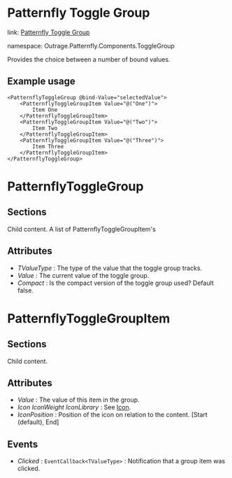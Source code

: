 ﻿

# Patternfly Toggle Group

link: [Patternfly Toggle Group](https://www.patternfly.org/v4/components/toggle-group)

namespace: Outrage.Patternfly.Components.ToggleGroup

Provides the choice between a number of bound values.

## Example usage
```
<PatternflyToggleGroup @bind-Value="selectedValue">
    <PatternflyToggleGroupItem Value="@("One")">
        Item One
    </PatternflyToggleGroupItem>
    <PatternflyToggleGroupItem Value="@("Two")">
        Item Two
    </PatternflyToggleGroupItem>
    <PatternflyToggleGroupItem Value="@("Three")">
        Item Three
    </PatternflyToggleGroupItem>
</PatternflyToggleGroup>
```

# PatternflyToggleGroup

## Sections

Child content.  A list of PatternflyToggleGroupItem's

## Attributes

* *TValueType* : The type of the value that the toggle group tracks.
* *Value* : The current value of the toggle group.
* *Compact* : Is the compact version of the toggle group used?  Default false.

# PatternflyToggleGroupItem

## Sections

Child content.

## Attributes

* *Value* : The value of this item in the group.
* *Icon* *IconWeight* *IconLibrary* : See [Icon](/icon).
* *IconPosition* : Position of the icon on relation to the content. [Start (default), End]

## Events

* *Clicked* : `EventCallback<TValueType>` : Notification that a group item was clicked.